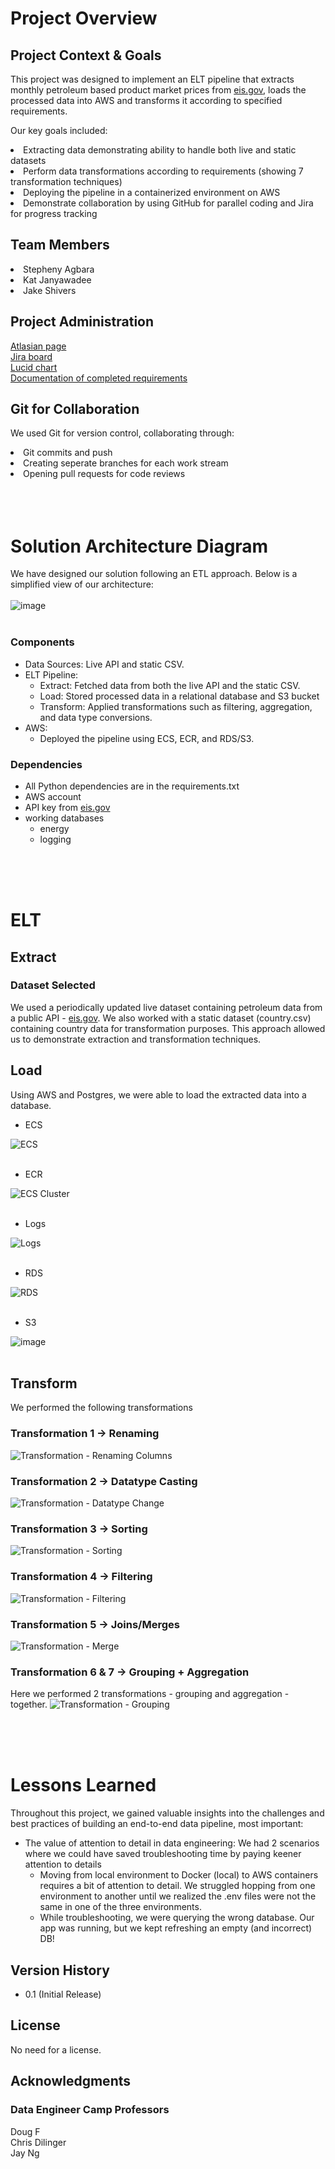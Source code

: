 # Project Overview

## Project Context & Goals
This project was designed to implement an ELT pipeline that extracts monthly petroleum based product market prices from [eis.gov](www.eis.gov), loads the processed data into AWS and transforms it according to specified requirements.

Our key goals included:

<li>Extracting data demonstrating ability to handle both live and static datasets<br>
<li>Perform data transformations according to requirements (showing 7 transformation techniques)<br>
<li>Deploying the pipeline in a containerized environment on AWS <br>
<li>Demonstrate collaboration by using GitHub for parallel coding and Jira for progress tracking


## Team Members
<li>Stepheny Agbara<br>
<li>Kat Janyawadee<br>
<li>Jake Shivers

## Project Administration
[Atlasian page](https://dataengineerproject.atlassian.net/wiki/spaces/DPG/overview)<br>
[Jira board](https://dataengineerproject.atlassian.net/jira/software/projects/DPG/boards/1)<br>
[Lucid chart](https://lucid.app/lucidchart/4b425887-b190-4d5f-b822-7e885d9269b4/edit?beaconFlowId=D2D9FA805D3E468C&invitationId=inv_f134d3d7-dd4c-4d63-b11c-4ece0c4d502e&page=0_0#)<br>
[Documentation of completed requirements](https://dataengineerproject.atlassian.net/wiki/spaces/~55705847a003daa7a04d90acfed162590a0dcc/database/2195458?savedViewId=7ff645f9-55ab-4e30-92de-969cd26175d2)<br>

## Git for Collaboration
We used Git for version control, collaborating through:
<li>Git commits and push<br>
<li>Creating seperate branches for each work stream <br>
<li>Opening pull requests for code reviews <br>

<br>
<br>
<br>


# Solution Architecture Diagram
We have designed our solution following an ETL approach. Below is a simplified view of our architecture:<br><br>
![image](https://github.com/user-attachments/assets/1671eb03-907e-4d63-a91a-81d51e2a86d5)<br><br>

### Components
* Data Sources: Live API and static CSV.<br>
* ELT Pipeline:
  * Extract: Fetched data from both the live API and the static CSV.
  * Load: Stored processed data in a relational database and S3 bucket
  * Transform: Applied transformations such as filtering, aggregation, and data type conversions.<br>
* AWS:<br>
  * Deployed the pipeline using ECS, ECR, and RDS/S3.


### Dependencies
* All Python dependencies are in the requirements.txt
* AWS account
* API key from [eis.gov](www.eis.gov)
* working databases
  * energy
  * logging<br>

<br>
<br>
<br>



# ELT

## Extract

### Dataset Selected
We used a periodically updated live dataset containing petroleum data from a public API - [eis.gov](www.eis.gov). We also worked with a static dataset (country.csv) containing country data for transformation purposes. This approach allowed us to demonstrate extraction and transformation techniques.

## Load
Using AWS and Postgres, we were able to load the extracted data into a database.<br>
  * ECS
    
![ECS](https://github.com/user-attachments/assets/05ed7e1b-a3ba-450d-9b86-295cf46bdb5a)<br><br>
  * ECR
    
![ECS Cluster](https://github.com/user-attachments/assets/6d48bce4-b26b-496a-a1ba-a050e885482b)<br><br>
  * Logs
    
![Logs](https://github.com/user-attachments/assets/4c519f3b-3e86-4848-8590-e5adadb6a77e)<br><br>
  * RDS
    
![RDS](https://github.com/user-attachments/assets/df30dc08-3972-4f3e-b5b6-403c47628262)<br><br>
  * S3
    
![image](https://github.com/user-attachments/assets/b0c6488a-c7e2-4be2-befc-2e9dcb6c2654)<br><br>


## Transform
We performed the following transformations
### Transformation 1 -> Renaming
![Transformation - Renaming Columns](Images/Transformation%20-%20Renaming%20Columns.png)
### Transformation 2 -> Datatype Casting
![Transformation - Datatype Change](Images/Transformation%20-%20Datatype%20Change.png)
### Transformation 3 -> Sorting
![Transformation - Sorting](Images/Transformation%20-%20Sorting.png)
### Transformation 4 -> Filtering
![Transformation - Filtering](Images/Transformation%20-%20Filtering.png)
### Transformation 5 -> Joins/Merges
![Transformation - Merge](Images/Transformation%20-%20Merge.png)
### Transformation 6 & 7 -> Grouping + Aggregation
Here we performed 2 transformations - grouping and aggregation - together.
![Transformation - Grouping](Images/Transformation%20-%20Grouping.png)


<br>
<br>
<br>


# Lessons Learned
Throughout this project, we gained valuable insights into the challenges and best practices of building an end-to-end data pipeline, most important:

* The value of attention to detail in data engineering: We had 2 scenarios where we could have saved troubleshooting time by paying keener attention to details
  * Moving from local environment to Docker (local) to AWS containers requires a bit of attention to detail. We struggled hopping from one environment to another until we realized the .env files were not the same in one of the three environments.
  * While troubleshooting, we were querying the wrong database. Our app was running, but we kept refreshing an empty (and incorrect) DB!


## Version History
* 0.1 (Initial Release)

## License

No need for a license.

## Acknowledgments
### Data Engineer Camp Professors<br>
Doug F <br>
Chris Dilinger <br>
Jay Ng <br>
